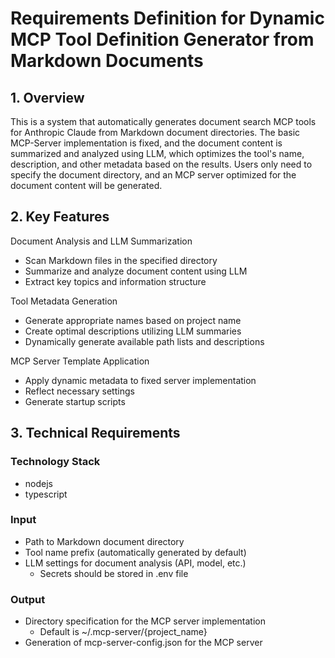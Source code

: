 # Requirements Definition for Dynamic MCP Tool Definition Generator from Markdown Documents

## 1. Overview

This is a system that automatically generates document search MCP tools for Anthropic Claude from Markdown document directories. The basic MCP-Server implementation is fixed, and the document content is summarized and analyzed using LLM, which optimizes the tool's name, description, and other metadata based on the results. Users only need to specify the document directory, and an MCP server optimized for the document content will be generated.

## 2. Key Features

Document Analysis and LLM Summarization

- Scan Markdown files in the specified directory
- Summarize and analyze document content using LLM
- Extract key topics and information structure

Tool Metadata Generation

- Generate appropriate names based on project name
- Create optimal descriptions utilizing LLM summaries
- Dynamically generate available path lists and descriptions

MCP Server Template Application

- Apply dynamic metadata to fixed server implementation
- Reflect necessary settings
- Generate startup scripts

## 3. Technical Requirements

### Technology Stack

- nodejs
- typescript

### Input

- Path to Markdown document directory
- Tool name prefix (automatically generated by default)
- LLM settings for document analysis (API, model, etc.)
  - Secrets should be stored in .env file

### Output

- Directory specification for the MCP server implementation
  - Default is ~/.mcp-server/{project_name}
- Generation of mcp-server-config.json for the MCP server
